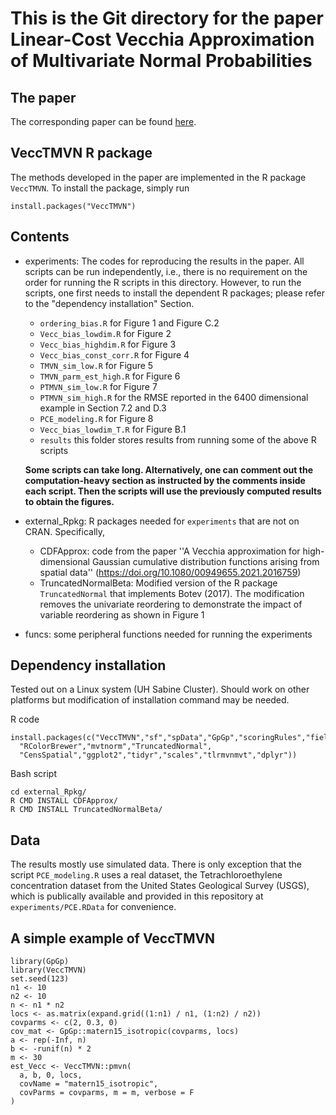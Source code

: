 # This is the Git directory for the paper **Linear-Cost Vecchia Approximation of Multivariate Normal Probabilities**

## The paper 
The corresponding paper can be found [here](https://arxiv.org/abs/2311.09426).

## VeccTMVN R package
The methods developed in the paper are implemented in the R package `VeccTMVN`. To install the package, simply run
```
install.packages("VeccTMVN")
```

## Contents
  - experiments: The codes for reproducing the results in the paper. All scripts can be run independently, i.e., there is no requirement on the order for running the R scripts in this directory. However, to run the scripts, one first needs to install the dependent R packages; please refer to the "dependency installation" Section.
    - `ordering_bias.R` for Figure 1 and Figure C.2
    - `Vecc_bias_lowdim.R` for Figure 2
    - `Vecc_bias_highdim.R` for Figure 3
    - `Vecc_bias_const_corr.R` for Figure 4
    - `TMVN_sim_low.R` for Figure 5
    - `TMVN_parm_est_high.R` for Figure 6
    - `PTMVN_sim_low.R` for Figure 7
    - `PTMVN_sim_high.R` for the RMSE reported in the 6400 dimensional example in Section 7.2 and D.3
    - `PCE_modeling.R` for Figure 8
    - `Vecc_bias_lowdim_T.R` for Figure B.1
    - `results` this folder stores results from running some of the above R scripts
    
    **Some scripts can take long. Alternatively, one can comment out the computation-heavy section as instructed by the comments inside each script. Then the scripts will use the previously computed results to obtain the figures.**

  - external_Rpkg: R packages needed for `experiments` that are not on CRAN. Specifically,
    - CDFApprox: code from the paper ''A Vecchia approximation for high-dimensional Gaussian cumulative distribution functions arising from spatial data'' (https://doi.org/10.1080/00949655.2021.2016759)
    - TruncatedNormalBeta: Modified version of the R package `TruncatedNormal` that implements Botev (2017). The modification removes the univariate reordering to demonstrate the impact of variable reordering as shown in Figure 1
  - funcs: some peripheral functions needed for running the experiments

## Dependency installation
Tested out on a Linux system (UH Sabine Cluster). Should work on other platforms but modification of installation command may be needed.

R code
```
install.packages(c("VeccTMVN","sf","spData","GpGp","scoringRules","fields",
  "RColorBrewer","mvtnorm","TruncatedNormal",
  "CensSpatial","ggplot2","tidyr","scales","tlrmvnmvt","dplyr"))
```

Bash script
```
cd external_Rpkg/
R CMD INSTALL CDFApprox/
R CMD INSTALL TruncatedNormalBeta/
```

## Data
The results mostly use simulated data. There is only exception that the script `PCE_modeling.R` uses a real dataset, the Tetrachloroethylene concentration dataset from the United States Geological Survey (USGS), which is publically available and provided in this repository at `experiments/PCE.RData` for convenience.
	
## A simple example of VeccTMVN
```
library(GpGp)
library(VeccTMVN)
set.seed(123)
n1 <- 10
n2 <- 10
n <- n1 * n2
locs <- as.matrix(expand.grid((1:n1) / n1, (1:n2) / n2))
covparms <- c(2, 0.3, 0)
cov_mat <- GpGp::matern15_isotropic(covparms, locs)
a <- rep(-Inf, n)
b <- -runif(n) * 2
m <- 30
est_Vecc <- VeccTMVN::pmvn(
  a, b, 0, locs,
  covName = "matern15_isotropic",
  covParms = covparms, m = m, verbose = F
)
```
